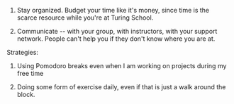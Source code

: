 1. Stay organized. Budget your time like it's money, since time is the scarce resource while you're at Turing School.

2. Communicate -- with your group, with instructors, with your support network. People can't help you if they don't know where you are at.

Strategies:

1. Using Pomodoro breaks even when I am working on projects during my free time

2. Doing some form of exercise daily, even if that is just a walk around the block.

